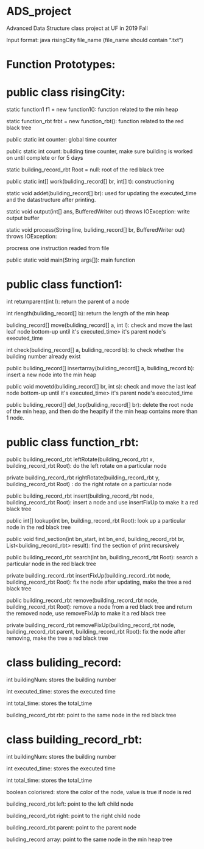 # ADS_project
Advanced Data Structure class project at UF in 2019 Fall

Input format: java risingCity file_name (file_name should contain “.txt”)

# Function Prototypes:

# public class risingCity:

static function1 f1 = new function1(): function related to the min heap

static function_rbt frbt = new function_rbt(): function related to the red black tree

public static int counter: global time counter

public static int count: building time counter, make sure building is worked on until complete or for 5 days

static building_record_rbt Root = null: root of the red black tree

public static int[] work(buliding_record[] br, int[] t): constructioning

static void addet(buliding_record[] br): used for updating the executed_time and the datastructure after printing.

static void output(int[] ans, BufferedWriter out) throws IOException: write output buffer

static void process(String line, buliding_record[] br, BufferedWriter out) throws IOException:

procress one instruction readed from file

public static void main(String args[]): main function

# public class function1:

int returnparent(int l): return the parent of a node

int rlength(buliding_record[] b): return the length of the min heap

buliding_record[] move(buliding_record[] a, int l): check and move the last leaf node bottom-up until it's executed_time> it's parent node's executed_time

int check(buliding_record[] a, buliding_record b): to check whether the building number already exist

public buliding_record[] insertarray(buliding_record[] a, buliding_record b): insert a new node into the min heap

public void movetd(buliding_record[] br, int s): check and move the last leaf node bottom-up until it's executed_time> it's parent node's executed_time

public buliding_record[] del_top(buliding_record[] br): delete the root node of the min heap, and then do the heapify if the min heap contains more than 1 node.

# public class function_rbt:

public building_record_rbt leftRotate(building_record_rbt x, building_record_rbt Root): do the left rotate on a particular node

private building_record_rbt rightRotate(building_record_rbt y, building_record_rbt Root) : do the right rotate on a particular node

public building_record_rbt insert(building_record_rbt node, building_record_rbt Root): insert a node and use insertFixUp to make it a red black tree

public int[] lookup(int bn, building_record_rbt Root): look up a particular node in the red black tree

public void find_section(int bn_start, int bn_end, building_record_rbt br, List<building_record_rbt> result): find the section of print recursively

public building_record_rbt search(int bn, building_record_rbt Root): search a particular node in the red black tree

private building_record_rbt insertFixUp(building_record_rbt node, building_record_rbt Root): fix the node after updating, make the tree a red black tree

public building_record_rbt remove(building_record_rbt node, building_record_rbt Root): remove a node from a red black tree and return the removed node, use removeFixUp to make it a red black tree

private building_record_rbt removeFixUp(building_record_rbt node, building_record_rbt parent, building_record_rbt Root): fix the node after removing, make the tree a red black tree

# class buliding_record:

int buildingNum: stores the building number

int executed_time: stores the executed time

int total_time: stores the total_time

building_record_rbt rbt: point to the same node in the red black tree

# class building_record_rbt:

int buildingNum: stores the building number

int executed_time: stores the executed time

int total_time: stores the total_time

boolean colorisred: store the color of the node, value is true if node is red

building_record_rbt left: point to the left child node

building_record_rbt right: point to the right child node

building_record_rbt parent: point to the parent node

buliding_record array: point to the same node in the min heap tree

